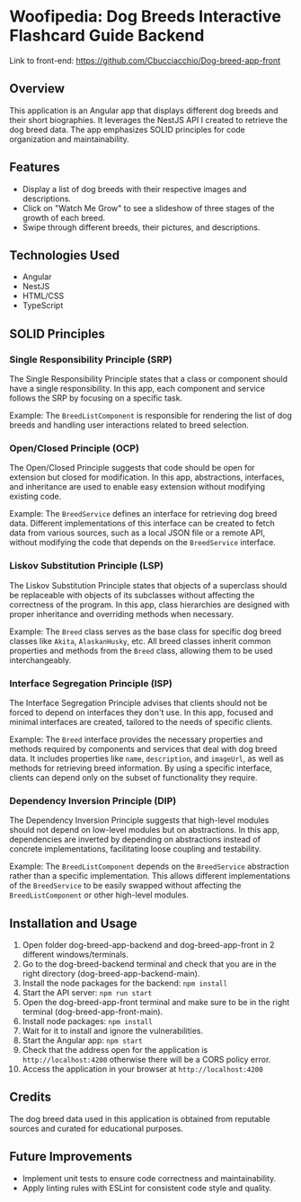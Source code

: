 # Woofipedia: Dog Breeds Interactive Flashcard Guide Backend
Link to front-end: https://github.com/Cbucciacchio/Dog-breed-app-front
## Overview
This application is an Angular app that displays different dog breeds and their short biographies. It leverages the NestJS API I created to retrieve the dog breed data. The app emphasizes SOLID principles for code organization and maintainability.

## Features
- Display a list of dog breeds with their respective images and descriptions.
- Click on "Watch Me Grow" to see a slideshow of three stages of the growth of each breed.
- Swipe through different breeds, their pictures, and descriptions.

## Technologies Used
- Angular
- NestJS
- HTML/CSS
- TypeScript

## SOLID Principles

### Single Responsibility Principle (SRP)
The Single Responsibility Principle states that a class or component should have a single responsibility. In this app, each component and service follows the SRP by focusing on a specific task.

Example: The `BreedListComponent` is responsible for rendering the list of dog breeds and handling user interactions related to breed selection.

### Open/Closed Principle (OCP)
The Open/Closed Principle suggests that code should be open for extension but closed for modification. In this app, abstractions, interfaces, and inheritance are used to enable easy extension without modifying existing code.

Example: The `BreedService` defines an interface for retrieving dog breed data. Different implementations of this interface can be created to fetch data from various sources, such as a local JSON file or a remote API, without modifying the code that depends on the `BreedService` interface.

### Liskov Substitution Principle (LSP)
The Liskov Substitution Principle states that objects of a superclass should be replaceable with objects of its subclasses without affecting the correctness of the program. In this app, class hierarchies are designed with proper inheritance and overriding methods when necessary.

Example: The `Breed` class serves as the base class for specific dog breed classes like `Akita`, `AlaskanHusky`, etc. All breed classes inherit common properties and methods from the `Breed` class, allowing them to be used interchangeably.

### Interface Segregation Principle (ISP)
The Interface Segregation Principle advises that clients should not be forced to depend on interfaces they don't use. In this app, focused and minimal interfaces are created, tailored to the needs of specific clients.

Example: The `Breed` interface provides the necessary properties and methods required by components and services that deal with dog breed data. It includes properties like `name`, `description`, and `imageUrl`, as well as methods for retrieving breed information. By using a specific interface, clients can depend only on the subset of functionality they require.

### Dependency Inversion Principle (DIP)
The Dependency Inversion Principle suggests that high-level modules should not depend on low-level modules but on abstractions. In this app, dependencies are inverted by depending on abstractions instead of concrete implementations, facilitating loose coupling and testability.

Example: The `BreedListComponent` depends on the `BreedService` abstraction rather than a specific implementation. This allows different implementations of the `BreedService` to be easily swapped without affecting the `BreedListComponent` or other high-level modules.

## Installation and Usage
1. Open folder dog-breed-app-backend and dog-breed-app-front in 2 different windows/terminals.
2. Go to the dog-breed-backend terminal and check that you are in the right directory (dog-breed-app-backend-main).
3. Install the node packages for the backend: `npm install`
4. Start the API server: `npm run start`
5. Open the dog-breed-app-front terminal and make sure to be in the right terminal (dog-breed-app-front-main).
6. Install node packages: `npm install`
7. Wait for it to install and ignore the vulnerabilities. 
8. Start the Angular app: `npm start`
9. Check that the address open for the application is `http://localhost:4200` otherwise there will be a CORS policy error.
10. Access the application in your browser at `http://localhost:4200`

## Credits
The dog breed data used in this application is obtained from reputable sources and curated for educational purposes.

## Future Improvements
- Implement unit tests to ensure code correctness and maintainability.
- Apply linting rules with ESLint for consistent code style and quality.
